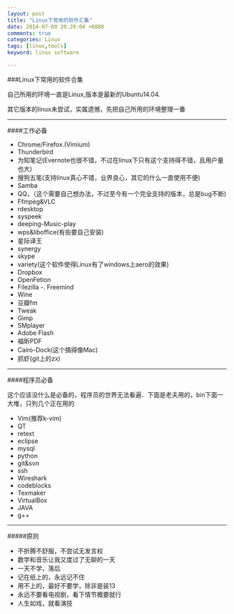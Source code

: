 ```yaml
---
layout: post
title: "Linux下常用的软件汇集"
date: 2014-07-09 20:29:04 +0800
comments: true
categories: Linux
tags: [linux,tools]
keyword: linux software

---
```

###Linux下常用的软件合集

自己所用的环境一直是Linux,版本是最新的Ubuntu14.04.

其它版本的linux未尝试，实属遗憾，先把自己所用的环境整理一番

---
####工作必备

- Chrome/Firefox.(Vimium)
- Thunderbird
- 为知笔记(Evernote也很不错，不过在linux下只有这个支持得不错，且用户量也大)
- 搜狗五笔(支持linux真心不错，业界良心，其它的什么一直使用不便)
- Samba
- QQ，（这个需要自己想办法，不过至今有一个完全支持的版本，总是bug不断)
- Ffmpeg&VLC
- rdesktop 
- syspeek
- deeping-Music-play
- wps&liboffice(有些要自己安装)
- 星际译王
- synergy
- skype
- variety(这个软件使得Linux有了windows上aero的效果)
- Dropbox 
- OpenFetion
- Filezilla
-. Freemind
- Wine
- 豆瓣fm
- Tweak
- Gimp
- SMplayer
- Adobe Flash
- 福昕PDF
- Cairo-Dock(这个搞得像Mac)
- 抓虾(git上的zx)

---

####程序员必备

这个应该没什么是必备的，程序员的世界无法看遍．下面是老夫用的，bin下面一大堆，只列几个正在用的

- Vim(推荐k-vim)
- QT
- retext
- eclipse
- mysql 
- python
- git&svn
- ssh
- Wireshark 
- codeblocks
- Texmaker
- VirtualBox
- JAVA
- g++

---

#####原则

- 不折腾不舒服，不尝试无发言权
- 数学和音乐让我又度过了无聊的一天
- 一天不学，落后
- 记在纸上的，永远记不住
- 用不上的，最好不要学，除非是装13
- 永远不要看电视剧，看下情节概要就行
- 人生如戏，就看演技　



